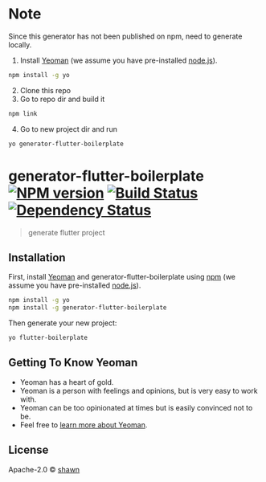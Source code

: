 # Note

Since this generator has not been published on npm, need to generate locally.
1. Install [Yeoman](http://yeoman.io) (we assume you have pre-installed [node.js](https://nodejs.org/)).
```bash
npm install -g yo
```
2. Clone this repo
3. Go to repo dir and build it
```bash
npm link
```
4. Go to new project dir and run
```bash
yo generator-flutter-boilerplate
```

# generator-flutter-boilerplate [![NPM version][npm-image]][npm-url] [![Build Status][travis-image]][travis-url] [![Dependency Status][daviddm-image]][daviddm-url]
> generate flutter project

## Installation

First, install [Yeoman](http://yeoman.io) and generator-flutter-boilerplate using [npm](https://www.npmjs.com/) (we assume you have pre-installed [node.js](https://nodejs.org/)).

```bash
npm install -g yo
npm install -g generator-flutter-boilerplate
```

Then generate your new project:

```bash
yo flutter-boilerplate
```

## Getting To Know Yeoman

 * Yeoman has a heart of gold.
 * Yeoman is a person with feelings and opinions, but is very easy to work with.
 * Yeoman can be too opinionated at times but is easily convinced not to be.
 * Feel free to [learn more about Yeoman](http://yeoman.io/).

## License

Apache-2.0 © [shawn]( )


[npm-image]: https://badge.fury.io/js/generator-flutter-boilerplate.svg
[npm-url]: https://npmjs.org/package/generator-flutter-boilerplate
[travis-image]: https://travis-ci.com/seazon/generator-flutter-boilerplate.svg?branch=master
[travis-url]: https://travis-ci.com/seazon/generator-flutter-boilerplate
[daviddm-image]: https://david-dm.org/seazon/generator-flutter-boilerplate.svg?theme=shields.io
[daviddm-url]: https://david-dm.org/seazon/generator-flutter-boilerplate
